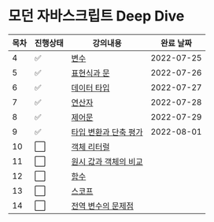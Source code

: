 # 모던 자바스크립트 Deep Dive



|목차|진행상태|강의내용|완료 날짜|
| ------- | ------- | ------- | ------- |
|4| :white_check_mark:   | [변수](변수.md) | 2022-07-25 |
|5| :white_check_mark: | [표현식과 문](표현식과-문.md) | 2022-07-26 |
|6| :white_check_mark: | [데이터 타입](데이터-타입.md) | 2022-07-27 |
|7| :white_check_mark: | [연산자](연산자.md) | 2022-07-28 |
|8| :white_check_mark: | [제어문](제어문.md) | 2022-07-29 |
|9| :white_check_mark: | [타입 변환과 단축 평가](타입-변환과-단축-평가.md) | 2022-08-01 |
|10| :white_large_square: | [객체 리터럴](객체-리터럴.md) | |
|11| :white_large_square: | [원시 값과 객체의 비교](원시-값과-객체의-비교.md) | |
|12| :white_large_square: | [함수](함수.md) | |
|13| :white_large_square: | [스코프](스코프.md) | |
|14| :white_large_square: | [전역 변수의 문제점](전역-변수의-문제점.md) | |
